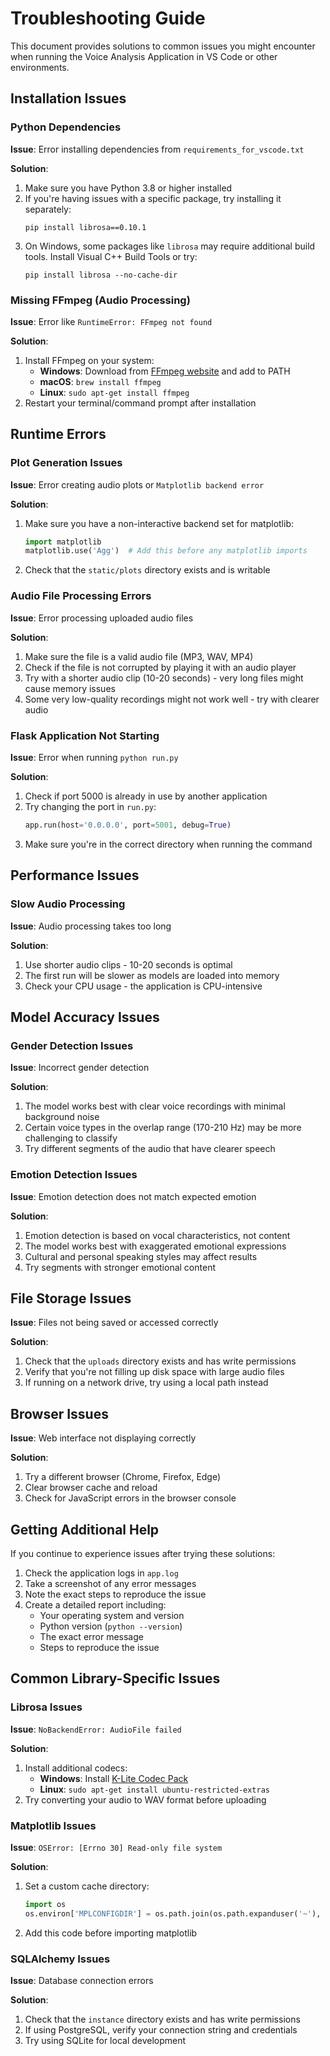 # Troubleshooting Guide

This document provides solutions to common issues you might encounter when running the Voice Analysis Application in VS Code or other environments.

## Installation Issues

### Python Dependencies

**Issue**: Error installing dependencies from `requirements_for_vscode.txt`

**Solution**: 
1. Make sure you have Python 3.8 or higher installed
2. If you're having issues with a specific package, try installing it separately:
   ```
   pip install librosa==0.10.1
   ```
3. On Windows, some packages like `librosa` may require additional build tools. Install Visual C++ Build Tools or try:
   ```
   pip install librosa --no-cache-dir
   ```

### Missing FFmpeg (Audio Processing)

**Issue**: Error like `RuntimeError: FFmpeg not found`

**Solution**:
1. Install FFmpeg on your system:
   - **Windows**: Download from [FFmpeg website](https://ffmpeg.org/download.html) and add to PATH
   - **macOS**: `brew install ffmpeg`
   - **Linux**: `sudo apt-get install ffmpeg`
2. Restart your terminal/command prompt after installation

## Runtime Errors

### Plot Generation Issues

**Issue**: Error creating audio plots or `Matplotlib backend error`

**Solution**:
1. Make sure you have a non-interactive backend set for matplotlib:
   ```python
   import matplotlib
   matplotlib.use('Agg')  # Add this before any matplotlib imports
   ```
2. Check that the `static/plots` directory exists and is writable

### Audio File Processing Errors

**Issue**: Error processing uploaded audio files

**Solution**:
1. Make sure the file is a valid audio file (MP3, WAV, MP4)
2. Check if the file is not corrupted by playing it with an audio player
3. Try with a shorter audio clip (10-20 seconds) - very long files might cause memory issues
4. Some very low-quality recordings might not work well - try with clearer audio

### Flask Application Not Starting

**Issue**: Error when running `python run.py`

**Solution**:
1. Check if port 5000 is already in use by another application
2. Try changing the port in `run.py`:
   ```python
   app.run(host='0.0.0.0', port=5001, debug=True)
   ```
3. Make sure you're in the correct directory when running the command

## Performance Issues

### Slow Audio Processing

**Issue**: Audio processing takes too long

**Solution**:
1. Use shorter audio clips - 10-20 seconds is optimal
2. The first run will be slower as models are loaded into memory
3. Check your CPU usage - the application is CPU-intensive

## Model Accuracy Issues

### Gender Detection Issues

**Issue**: Incorrect gender detection

**Solution**:
1. The model works best with clear voice recordings with minimal background noise
2. Certain voice types in the overlap range (170-210 Hz) may be more challenging to classify
3. Try different segments of the audio that have clearer speech

### Emotion Detection Issues

**Issue**: Emotion detection does not match expected emotion

**Solution**:
1. Emotion detection is based on vocal characteristics, not content
2. The model works best with exaggerated emotional expressions
3. Cultural and personal speaking styles may affect results
4. Try segments with stronger emotional content

## File Storage Issues

**Issue**: Files not being saved or accessed correctly

**Solution**:
1. Check that the `uploads` directory exists and has write permissions
2. Verify that you're not filling up disk space with large audio files
3. If running on a network drive, try using a local path instead

## Browser Issues

**Issue**: Web interface not displaying correctly

**Solution**:
1. Try a different browser (Chrome, Firefox, Edge)
2. Clear browser cache and reload
3. Check for JavaScript errors in the browser console

## Getting Additional Help

If you continue to experience issues after trying these solutions:

1. Check the application logs in `app.log`
2. Take a screenshot of any error messages
3. Note the exact steps to reproduce the issue
4. Create a detailed report including:
   - Your operating system and version
   - Python version (`python --version`)
   - The exact error message
   - Steps to reproduce the issue

## Common Library-Specific Issues

### Librosa Issues

**Issue**: `NoBackendError: AudioFile failed`

**Solution**:
1. Install additional codecs:
   - **Windows**: Install [K-Lite Codec Pack](https://codecguide.com/download_kl.htm)
   - **Linux**: `sudo apt-get install ubuntu-restricted-extras`
2. Try converting your audio to WAV format before uploading

### Matplotlib Issues

**Issue**: `OSError: [Errno 30] Read-only file system`

**Solution**:
1. Set a custom cache directory:
   ```python
   import os
   os.environ['MPLCONFIGDIR'] = os.path.join(os.path.expanduser('~'), '.matplotlib')
   ```
2. Add this code before importing matplotlib

### SQLAlchemy Issues

**Issue**: Database connection errors

**Solution**:
1. Check that the `instance` directory exists and has write permissions
2. If using PostgreSQL, verify your connection string and credentials
3. Try using SQLite for local development
